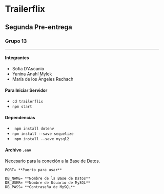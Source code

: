 # Trailerflix
## Segunda Pre-entrega 
### Grupo 13
------
#### Integrantes
* Sofia D'Ascanio
* Yanina Anahí Mylek
* María de los Ángeles Rechach

#### Para Iniciar Servidor

* ` cd trailerflix `
* ` npm start `

#### Dependencias

* ` npm install dotenv` 
* ` npm install --save sequelize `
* ` npm install --save mysql2`

#### Archivo `.env`
Necesario para la conexión a la Base de Datos.
```
PORT= **Puerto para usar**

DB_NAME= **Nombre de la Base de Datos**
DB_USER= **Nombre de Usuario de MySQL**
DB_PASS= **Contraseña de MySQL**
```

